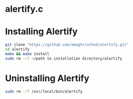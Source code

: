 # alertify.c


# Installing Alertify 
```bash
git clone "https://github.com/amoghrrathod/alertify.git"
cd alertify
make && make install
sudo rm -rf ~/path to installation directory/alertify
```
# Uninstalling Alertify
```bash
sudo rm -rf /usr/local/bin/alertify
```
